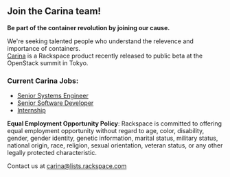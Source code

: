 ## Join the Carina team!

**Be part of the container revolution by joining our cause.**

We're seeking talented people who understand the relevence and importance of containers.  
[Carina](https://getcarina.com) is a Rackspace product recently released to public beta at the OpenStack summit in Tokyo.

### Current Carina Jobs:

* [Senior Systems Engineer](sr-systems-engineer.md)
* [Senior Software Developer](sr-software-developer.md)
* [Internship](internship.md)

**Equal Employment Opportunity Policy**: Rackspace is committed to offering equal employment opportunity without regard to age, color, disability, gender, gender identity, genetic information, marital status, military status, national origin, race, religion, sexual orientation, veteran status, or any other legally protected characteristic.

Contact us at carina@lists.rackspace.com

